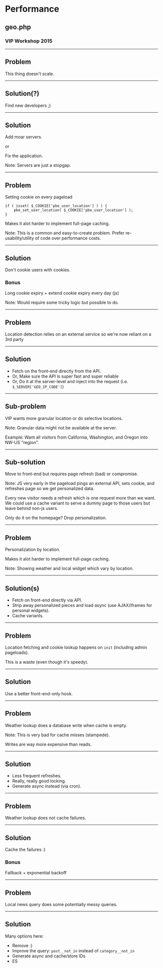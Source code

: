 # Performance
## geo.php
### VIP Workshop 2015

---

## Problem

This thing doesn't scale.

---

## Solution(?)

Find new developers ;)

---

## Solution

Add moar servers.

or

Fix the application.

Note:
Servers are just a stopgap.

---

## Problem

Setting cookie on every pageload

```
if ( isset( $_COOKIE['pbe_user_location'] ) ) {
	pbe_set_user_location( $_COOKIE['pbe_user_location'] );
}
```

Makes it alot harder to implement full-page caching.

Note:
This is a common and easy-to-create problem. Prefer re-usability/utility of code over performance costs.

---

## Solution

Don't cookie users with cookies.

### Bonus

Long cookie expiry + extend cookie expiry every day (js)

Note:
Would require some tricky logic but possible to do.

---

## Problem

Location detection relies on an external service so we're now reliant on a 3rd party

---

## Solution

* Fetch on the front-end directly from the API.
* Or, Make sure the API is super fast and super reliable
* Or, Do it at the server-level and inject into the request (i.e. `$_SERVER['GEO_IP_CODE']`)

---

## Sub-problem

VIP wants more granular location or do selective locations.

Note:
Granular data might not be available at the server.

Example: Want all visitors from California, Washington, and Oregon into NW-US "region".

---

## Sub-solution

Move to front-end but requires page refresh (bad) or compromise.

Note:
JS very early in the pageload pings an external API, sets cookie, and refreshes page so we get personalized data.

Every new visitor needs a refresh which is one request more than we want. We could use a cache variant to serve a dummy page to those users but leave behind non-js users.

Only do it on the homepage?
Drop personalization.

---

## Problem

Personalization by location.

Makes it alot harder to implement full-page caching.

Note:
Showing weather and local widget which vary by location.

---

## Solution(s)

* Fetch on front-end directly via API.
* Strip away personalized pieces and load async (use AJAX/iframes for personal widgets).
* Cache variants.

---

## Problem

Location fetching and cookie lookup happens on `init` (including admin pageloads).

This is a waste (even though it's speedy).

---

## Solution

Use a better front-end-only hook.

---

## Problem

Weather lookup does a database write when cache is empty.

Note:
This is very bad for cache misses (stampede).

Writes are way more expensive than reads.

---

## Solution

* Less frequent refreshes.
* Really, really good locking.
* Generate async instead (via cron).

---

## Problem

Weather lookup does not cache failures.

---

## Solution

Cache the failures :)

### Bonus

Fallback + exponential backoff

---

## Problem

Local news query does some potentially messy queries.

---

## Solution

Many options here:

* Remove :)
* Improve the query: `post__not_in` instead of `category__not_in`
* Generate async and cache/store IDs
* ES
